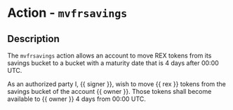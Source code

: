 # Action - `mvfrsavings`

## Description

The `mvfrsavings` action allows an account to move REX tokens from its savings bucket to a bucket with a maturity date that is 4 days after 00:00 UTC.

As an authorized party I, {{ signer }}, wish to move {{ rex }} tokens from the savings bucket of the account {{ owner }}. Those tokens shall become available to {{ owner }} 4 days from 00:00 UTC.

